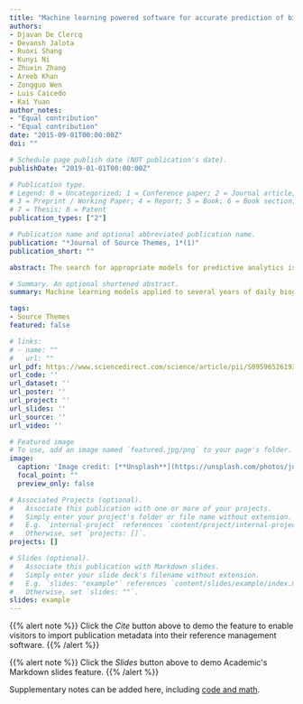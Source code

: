```yaml
---
title: "Machine learning powered software for accurate prediction of biogas production: A case study on industrial-scale Chinese production data"
authors:
- Djavan De Clercq
- Devansh Jalota
- Ruoxi Shang
- Kunyi Ni
- Zhuxin Zhang
- Areeb Khan
- Zongguo Wen
- Luis Caicedo
- Kai Yuan
author_notes:
- "Equal contribution"
- "Equal contribution"
date: "2015-09-01T00:00:00Z"
doi: ""

# Schedule page publish date (NOT publication's date).
publishDate: "2019-01-01T00:00:00Z"

# Publication type.
# Legend: 0 = Uncategorized; 1 = Conference paper; 2 = Journal article;
# 3 = Preprint / Working Paper; 4 = Report; 5 = Book; 6 = Book section;
# 7 = Thesis; 8 = Patent
publication_types: ["2"]

# Publication name and optional abbreviated publication name.
publication: "*Journal of Source Themes, 1*(1)"
publication_short: ""

abstract: The search for appropriate models for predictive analytics is currently a high priority to optimize anaerobic fermentation processes in industrial-scale biogas facilities; operational productivity could be enhanced if project operators used the latest tools in machine learning to inform decision-making. The objective of this study is to enhance biogas production in industrial facilities by designing a graphical user interface to machine learning models capable of predicting biogas output given a set of waste inputs. The methodology involved applying predictive algorithms to daily production data from two major Chinese biogas facilities in order to understand the most important inputs affecting biogas production. The machine learning models used included logistic regression, support vector machine, random forest, extreme gradient boosting, and k-nearest neighbors regression. The models were tuned and cross-validated for optimal accuracy. Our results showed that: (1) the KNN model had the highest model accuracy for the Hainan biogas facility, with an 87% accuracy on the test set; (2) municipal fecal residue, kitchen food waste, percolate, and chicken litter were inputs that maximized biogas production; (3) an online web-tool based on the machine learning models was developed to enhance the analytical capabilities of biogas project operators; (4) an online waste resource mapping tool was also developed for macro-level project location planning. This research has wide implications for biogas project operators seeking to enhance facility performance by incorporating machine learning into the analytical pipeline.

# Summary. An optional shortened abstract.
summary: Machine learning models applied to several years of daily biogas production data from Chinese projects. A user interface to the machine learning models was built with a varied stack of programming tools. The models allowed for accurate prediction of biogas production and determination of important inputs.

tags:
- Source Themes
featured: false

# links:
# - name: ""
#   url: ""
url_pdf: https://www.sciencedirect.com/science/article/pii/S095965261930037X
url_code: ''
url_dataset: ''
url_poster: ''
url_project: ''
url_slides: ''
url_source: ''
url_video: ''

# Featured image
# To use, add an image named `featured.jpg/png` to your page's folder. 
image:
  caption: 'Image credit: [**Unsplash**](https://unsplash.com/photos/jdD8gXaTZsc)'
  focal_point: ""
  preview_only: false

# Associated Projects (optional).
#   Associate this publication with one or more of your projects.
#   Simply enter your project's folder or file name without extension.
#   E.g. `internal-project` references `content/project/internal-project/index.md`.
#   Otherwise, set `projects: []`.
projects: []

# Slides (optional).
#   Associate this publication with Markdown slides.
#   Simply enter your slide deck's filename without extension.
#   E.g. `slides: "example"` references `content/slides/example/index.md`.
#   Otherwise, set `slides: ""`.
slides: example
---
```


{{% alert note %}}
Click the *Cite* button above to demo the feature to enable visitors to import publication metadata into their reference management software.
{{% /alert %}}

{{% alert note %}}
Click the *Slides* button above to demo Academic's Markdown slides feature.
{{% /alert %}}

Supplementary notes can be added here, including [code and math](https://sourcethemes.com/academic/docs/writing-markdown-latex/).
